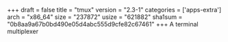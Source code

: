 +++
draft = false
title = "tmux"
version = "2.3-1"
categories = ['apps-extra']
arch = "x86_64"
size = "237872"
usize = "621882"
sha1sum = "0b8aa9a67b0bd490e05d4abc555d9cfe82c67461"
+++
A terminal multiplexer
